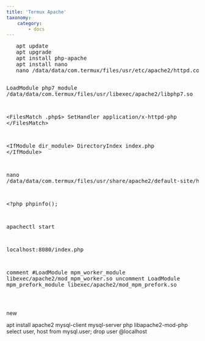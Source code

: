 ```yaml
---
title: 'Termux Apache'
taxonomy:
    category:
        - docs
---
```


 <p>  <pre>
   apt update
   apt upgrade 
   apt install php-apache
   apt install nano  
   nano /data/data/com.termux/files/usr/etc/apache2/httpd.conf   
   

LoadModule php7_module /data/data/com.termux/files/usr/libexec/apache2/libphp7.so


&lt;FilesMatch \.php$&gt;
  SetHandler application/x-httpd-php
&lt;/FilesMatch&gt;
   
&lt;IfModule dir_module&gt;
  DirectoryIndex index.php
&lt;/IfModule&gt;

nano   /data/data/com.termux/files/usr/share/apache2/default-site/htdocs/index.php

&lt;?php
phpinfo();

apachectl start

localhost:8080/index.php


comment
#LoadModule mpm_worker_module libexec/apache2/mod_mpm_worker.so
uncomment
LoadModule mpm_prefork_module libexec/apache2/mod_mpm_prefork.so



</pre>   </p>
new

apt install apache2 mysql-client mysql-server php libapache2-mod-php
select user, host from mysql.user;
drop user @localhost

